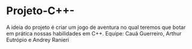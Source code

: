 # Projeto-C++-
A ideia do projeto é criar um jogo de aventura no qual teremos que botar em prática nossas habilidades em C++.
Equipe: Cauã Guerreiro, Arthur Eutrópio e Andrey Ranieri

